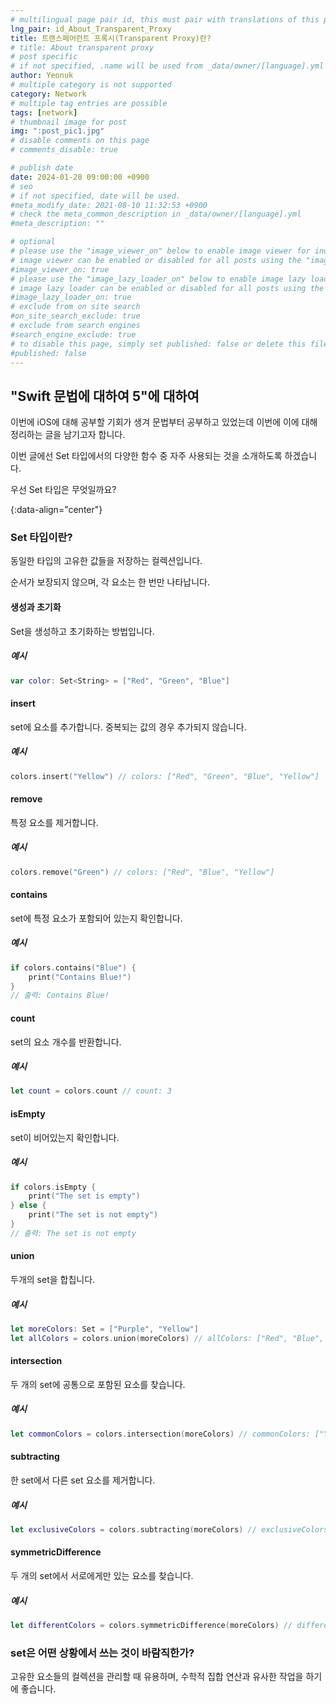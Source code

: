 ```yaml
---
# multilingual page pair id, this must pair with translations of this page. (This name must be unique)
lng_pair: id_About_Transparent_Proxy
title: 트랜스페어런트 프록시(Transparent Proxy)란?
# title: About transparent proxy
# post specific
# if not specified, .name will be used from _data/owner/[language].yml
author: Yeonuk
# multiple category is not supported
category: Network
# multiple tag entries are possible
tags: [network]
# thumbnail image for post
img: ":post_pic1.jpg"
# disable comments on this page
# comments_disable: true

# publish date
date: 2024-01-20 09:00:00 +0900
# seo
# if not specified, date will be used.
#meta_modify_date: 2021-08-10 11:32:53 +0900
# check the meta_common_description in _data/owner/[language].yml
#meta_description: ""

# optional
# please use the "image_viewer_on" below to enable image viewer for individual pages or posts (_posts/ or [language]/_posts folders).
# image viewer can be enabled or disabled for all posts using the "image_viewer_posts: true" setting in _data/conf/main.yml.
#image_viewer_on: true
# please use the "image_lazy_loader_on" below to enable image lazy loader for individual pages or posts (_posts/ or [language]/_posts folders).
# image lazy loader can be enabled or disabled for all posts using the "image_lazy_loader_posts: true" setting in _data/conf/main.yml.
#image_lazy_loader_on: true
# exclude from on site search
#on_site_search_exclude: true
# exclude from search engines
#search_engine_exclude: true
# to disable this page, simply set published: false or delete this file
#published: false
---
```


<!-- outline-start -->

## "Swift 문법에 대하여 5"에 대하여

이번에 iOS에 대해 공부할 기회가 생겨 문법부터 공부하고 있었는데 이번에 이에 대해 정리하는 글을 남기고자 합니다.

이번 글에선 Set 타입에서의 다양한 함수 중 자주 사용되는 것을 소개하도록 하겠습니다.

우선 Set 타입은 무엇일까요?

{:data-align="center"}

<!-- outline-end -->

### Set 타입이란?

동일한 타입의 고유한 값들을 저장하는 컬렉션입니다.

순서가 보장되지 않으며, 각 요소는 한 번만 나타납니다.

#### 생성과 초기화

Set을 생성하고 초기화하는 방법입니다.

##### 예시

```swift
var color: Set<String> = ["Red", "Green", "Blue"]
```

#### insert

set에 요소를 추가합니다. 중복되는 값의 경우 추가되지 않습니다.

##### 예시

```swift
colors.insert("Yellow") // colors: ["Red", "Green", "Blue", "Yellow"]
```

#### remove

특정 요소를 제거합니다.

##### 예시

```swift
colors.remove("Green") // colors: ["Red", "Blue", "Yellow"]
```

#### contains

set에 특정 요소가 포함되어 있는지 확인합니다.

##### 예시

```swift
if colors.contains("Blue") {
    print("Contains Blue!")
}
// 출력: Contains Blue!
```

#### count

set의 요소 개수를 반환합니다.

##### 예시

```swift
let count = colors.count // count: 3
```

#### isEmpty

set이 비어있는지 확인합니다.

##### 예시

```swift
if colors.isEmpty {
    print("The set is empty")
} else {
    print("The set is not empty")
}
// 출력: The set is not empty
```

#### union

두개의 set을 합칩니다.

##### 예시

```swift
let moreColors: Set = ["Purple", "Yellow"]
let allColors = colors.union(moreColors) // allColors: ["Red", "Blue", "Yellow", "Purple"]
```

#### intersection

두 개의 set에 공통으로 포함된 요소를 찾습니다.

##### 예시

```swift
let commonColors = colors.intersection(moreColors) // commonColors: ["Yellow"]
```

#### subtracting

한 set에서 다른 set 요소를 제거합니다.

##### 예시

```swift
let exclusiveColors = colors.subtracting(moreColors) // exclusiveColors: ["Red", "Blue"]
```

#### symmetricDifference

두 개의 set에서 서로에게만 있는 요소를 찾습니다.

##### 예시

```swift
let differentColors = colors.symmetricDifference(moreColors) // differentColors: ["Red", "Blue", "Purple"]
```

### set은 어떤 상황에서 쓰는 것이 바람직한가?

고유한 요소들의 컬렉션을 관리할 때 유용하며, 수학적 집합 연산과 유사한 작업을 하기에 좋습니다.
